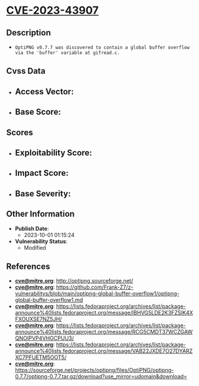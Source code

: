 
# [CVE-2023-43907](https://cve.mitre.org/cgi-bin/cvename.cgi?name=CVE-2023-43907)

## Description

- `OptiPNG v0.7.7 was discovered to contain a global buffer overflow via the 'buffer' variable at gifread.c.`

## Cvss Data

- **Access Vector**:
  - 
- **Base Score**:
  - 

## Scores

- **Exploitability Score**:
  - 
- **Impact Score**:
  - 
- **Base Severity**:
  - 

## Other Information

- **Publish Date**:
  - 2023-10-01 01:15:24
- **Vulnerability Status**:
  - Modified

## References

- **cve@mitre.org**: http://optipng.sourceforge.net/
- **cve@mitre.org**: https://github.com/Frank-Z7/z-vulnerabilitys/blob/main/optipng-global-buffer-overflow1/optipng-global-buffer-overflow1.md
- **cve@mitre.org**: https://lists.fedoraproject.org/archives/list/package-announce%40lists.fedoraproject.org/message/IBHVG5LDE2K3FZSIK4XFXOUXSE7NZ5JH/
- **cve@mitre.org**: https://lists.fedoraproject.org/archives/list/package-announce%40lists.fedoraproject.org/message/RCG5CMDT37WCZGAWQNOIPVP4VHGCPUU3/
- **cve@mitre.org**: https://lists.fedoraproject.org/archives/list/package-announce%40lists.fedoraproject.org/message/VAB22JXDE7O27DYARZXC7PFUETM5OOT5/
- **cve@mitre.org**: https://sourceforge.net/projects/optipng/files/OptiPNG/optipng-0.7.7/optipng-0.7.7.tar.gz/download?use_mirror=udomain&download=
